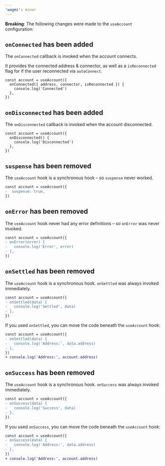 ```yaml
---
'wagmi': minor
---
```


**Breaking**: The following changes were made to the `useAccount` configuration:

## `onConnected` has been added

The `onConnected` callback is invoked when the account connects.

It provides the connected address & connector, as well as a `isReconnected` flag for if the user reconnected via `autoConnect`.

```tsx
const account = useAccount({
  onConnected({ address, connector, isReconnected }) {
    console.log('Connected')
  },
})
```

## `onDisconnected` has been added

The `onDisconnected` callback is invoked when the account disconnected.

```tsx
const account = useAccount({
  onDisconnected() {
    console.log('Disconnected')
  },
})
```

## `suspense` has been removed

The `useAccount` hook is a synchronous hook – so `suspense` never worked.

```diff
const account = useAccount({
-  suspense: true,
})
```

## `onError` has been removed

The `useAccount` hook never had any error definitions – so `onError` was never invoked.

```diff
const account = useAccount({
- onError(error) {
-   console.log('Error', error)
- },
})
```

## `onSettled` has been removed

The `useAccount` hook is a synchronous hook. `onSettled` was always invoked immediately.

```diff
const account = useAccount({
- onSettled(data) {
-   console.log('Settled', data)
- },
})
```

If you used `onSettled`, you can move the code beneath the `useAccount` hook:

```diff
const account = useAccount({
- onSettled(data) {
-   console.log('Address:', data.address)
- },
})
+ console.log('Address:', account.address)
```

## `onSuccess` has been removed

The `useAccount` hook is a synchronous hook. `onSuccess` was always invoked immediately.

```diff
const account = useAccount({
- onSuccess(data) {
-   console.log('Success', data)
- },
})
```

If you used `onSuccess`, you can move the code beneath the `useAccount` hook:

```diff
const account = useAccount({
- onSuccess(data) {
-   console.log('Address:', data.address)
- },
})
+ console.log('Address:', account.address)
```
